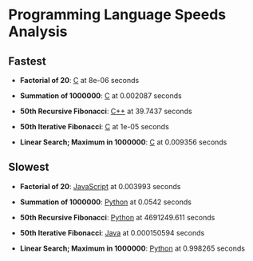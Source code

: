 # Programming Language Speeds Analysis

## Fastest

- **Factorial of 20**: <u>C</u> at 8e-06 seconds

- **Summation of 1000000**: <u>C</u> at 0.002087 seconds

- **50th Recursive Fibonacci**: <u>C++</u> at 39.7437 seconds

- **50th Iterative Fibonacci**: <u>C</u> at 1e-05 seconds

- **Linear Search; Maximum in 1000000**: <u>C</u> at 0.009356 seconds

## Slowest

- **Factorial of 20**: <u>JavaScript</u> at 0.003993 seconds

- **Summation of 1000000**: <u>Python</u> at 0.0542 seconds

- **50th Recursive Fibonacci**: <u>Python</u> at 4691249.611 seconds

- **50th Iterative Fibonacci**: <u>Java</u> at 0.000150594 seconds

- **Linear Search; Maximum in 1000000**: <u>Python</u> at 0.998265 seconds

